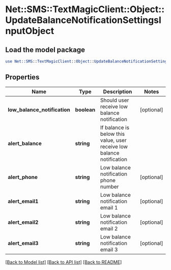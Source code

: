 # Net::SMS::TextMagicClient::Object::UpdateBalanceNotificationSettingsInputObject

## Load the model package
```perl
use Net::SMS::TextMagicClient::Object::UpdateBalanceNotificationSettingsInputObject;
```

## Properties
Name | Type | Description | Notes
------------ | ------------- | ------------- | -------------
**low_balance_notification** | **boolean** | Should user receive low balance notification | [optional] 
**alert_balance** | **string** | If balance is below this value, user receive low balance notification | 
**alert_phone** | **string** | Low balance notification phone number | [optional] 
**alert_email1** | **string** | Low balance notification email 1 | [optional] 
**alert_email2** | **string** | Low balance notification email 2 | [optional] 
**alert_email3** | **string** | Low balance notification email 3 | [optional] 

[[Back to Model list]](../README.md#documentation-for-models) [[Back to API list]](../README.md#documentation-for-api-endpoints) [[Back to README]](../README.md)


